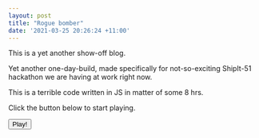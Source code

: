 ```yaml
---
layout: post
title: "Rogue bomber"
date: '2021-03-25 20:26:24 +11:00'
---
```


This is a yet another show-off blog.

<LazyImg src="/images/rogue_bomber/screenshot.webp" />

Yet another one-day-build, made specifically for not-so-exciting ShipIt-51 hackathon we are having at work right now.

This is a terrible code written in JS in matter of some 8 hrs.

Click the button below to start playing.

<div id="rogue-bomber-placeholder"></div>

<button id="start-rogue-bomber" class="btn btn-md btn-primary read-more">Play!</button>

<script>
window.addEventListener('DOMContentLoaded', () => {
  const bundle = document.createElement('script');

  bundle.onload = () => {
    document.querySelector('#start-rogue-bomber').onclick = () => {
      const canvas = document.createElement('canvas');
      const parent = document.querySelector('#rogue-bomber-placeholder').appendChild(canvas);
      window.__startRogueBomber(canvas);
    };
  };

  bundle.src = '/js/rogue-bomber.js';

  document.body.appendChild(bundle);
});
</script>

